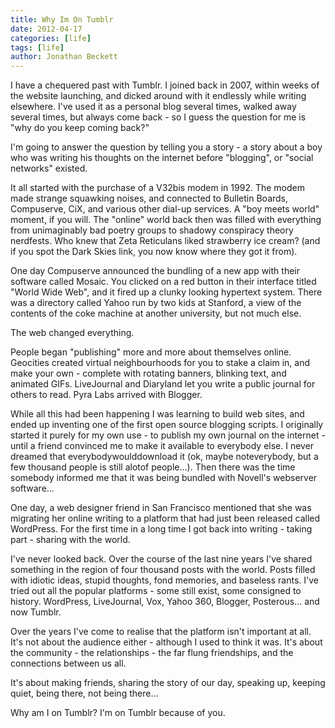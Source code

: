```yaml
---
title: Why Im On Tumblr
date: 2012-04-17
categories: [life]
tags: [life]
author: Jonathan Beckett
---
```


I have a chequered past with Tumblr. I joined back in 2007, within weeks of the website launching, and dicked around with it endlessly while writing elsewhere. I've used it as a personal blog several times, walked away several times, but always come back - so I guess the question for me is "why do you keep coming back?"

I'm going to answer the question by telling you a story - a story about a boy who was writing his thoughts on the internet before "blogging", or "social networks" existed.

It all started with the purchase of a V32bis modem in 1992. The modem made strange squawking noises, and connected to Bulletin Boards, Compuserve, CiX, and various other dial-up services. A "boy meets world" moment, if you will. The "online" world back then was filled with everything from unimaginably bad poetry groups to shadowy conspiracy theory nerdfests. Who knew that Zeta Reticulans liked strawberry ice cream? (and if you spot the Dark Skies link, you now know where they got it from).

One day Compuserve announced the bundling of a new app with their software called Mosaic. You clicked on a red button in their interface titled "World Wide Web", and it fired up a clunky looking hypertext system. There was a directory called Yahoo run by two kids at Stanford, a view of the contents of the coke machine at another university, but not much else.

The web changed everything.

People began "publishing" more and more about themselves online. Geocities created virtual neighbourhoods for you to stake a claim in, and make your own - complete with rotating banners, blinking text, and animated GIFs. LiveJournal and Diaryland let you write a public journal for others to read. Pyra Labs arrived with Blogger.

While all this had been happening I was learning to build web sites, and ended up inventing one of the first open source blogging scripts. I originally started it purely for my own use - to publish my own journal on the internet - until a friend convinced me to make it available to everybody else. I never dreamed that everybodywoulddownload it (ok, maybe noteverybody, but a few thousand people is still alotof people...). Then there was the time somebody informed me that it was being bundled with Novell's webserver software...

One day, a web designer friend in San Francisco mentioned that she was migrating her online writing to a platform that had just been released called WordPress. For the first time in a long time I got back into writing - taking part - sharing with the world.

I've never looked back. Over the course of the last nine years I've shared something in the region of four thousand posts with the world. Posts filled with idiotic ideas, stupid thoughts, fond memories, and baseless rants. I've tried out all the popular platforms - some still exist, some consigned to history. WordPress, LiveJournal, Vox, Yahoo 360, Blogger, Posterous... and now Tumblr.

Over the years I've come to realise that the platform isn't important at all. It's not about the audience either - although I used to think it was. It's about the community - the relationships - the far flung friendships, and the connections between us all.

It's about making friends, sharing the story of our day, speaking up, keeping quiet, being there, not being there...

Why am I on Tumblr? I'm on Tumblr because of you.